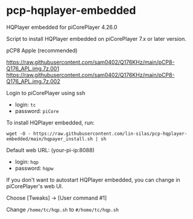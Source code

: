 # pcp-hqplayer-embedded
HQPlayer embedded for piCorePlayer 4.26.0

Script to install HQPlayer embedded on piCorePlayer 7.x or later version.

pCP8 Apple (recommended)

https://raw.githubusercontent.com/sam0402/Q176KHz/main/pCP8-Q176_APL.img.7z.001
https://raw.githubusercontent.com/sam0402/Q176KHz/main/pCP8-Q176_APL.img.7z.002

Login to piCorePlayer using ssh

* login: `tc`
* password: `piCore`

To install HQPlayer embedded, run:

`wget -O - https://raw.githubusercontent.com/lin-silas/pcp-hqplayer-embedded/main/hqpayer_install.sh | sh`

Default web URL: (your-pi-ip:8088)

* login: `hqp`
* password: `hqpw`

If you don't want to autostart HQPlayer embedded, you can change in piCorePlayer's web UI.

Choose [Tweaks] -> [User command #1]

Change `/home/tc/hqp.sh` to `#/home/tc/hqp.sh`
